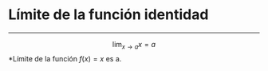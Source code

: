 # Límite de la función identidad
***
$$
\lim_{ x \to a } x =a
$$
*Límite de la función $f(x)=x$ es a.
